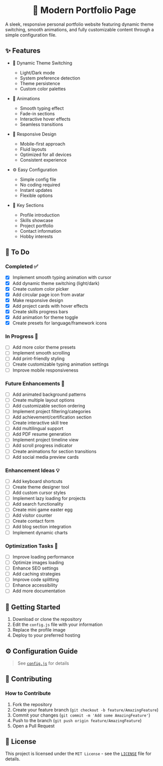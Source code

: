 <h1 align="center">🌟 Modern Portfolio Page</h1>

A sleek, responsive personal portfolio website featuring dynamic theme switching, smooth animations, and fully customizable content through a simple configuration file.

## ✨ Features

- 🎨 Dynamic Theme Switching

  - Light/Dark mode
  - System preference detection
  - Theme persistence
  - Custom color palettes

- 💫 Animations

  - Smooth typing effect
  - Fade-in sections
  - Interactive hover effects
  - Seamless transitions

- 📱 Responsive Design

  - Mobile-first approach
  - Fluid layouts
  - Optimized for all devices
  - Consistent experience

- ⚙️ Easy Configuration

  - Simple config file
  - No coding required
  - Instant updates
  - Flexible options

- 🎯 Key Sections
  - Profile introduction
  - Skills showcase
  - Project portfolio
  - Contact information
  - Hobby interests

## 📝 To Do

### Completed ✅

- [x] Implement smooth typing animation with cursor
- [x] Add dynamic theme switching (light/dark)
- [x] Create custom color picker
- [x] Add circular page icon from avatar
- [x] Make responsive design
- [x] Add project cards with hover effects
- [x] Create skills progress bars
- [x] Add animation for theme toggle
- [x] Create presets for language/framework icons

### In Progress 🚧

- [ ] Add more color theme presets
- [ ] Implement smooth scrolling
- [ ] Add print-friendly styling
- [ ] Create customizable typing animation settings
- [ ] Improve mobile responsiveness

### Future Enhancements 🎯

- [ ] Add animated background patterns
- [ ] Create multiple layout options
- [ ] Add customizable section ordering
- [ ] Implement project filtering/categories
- [ ] Add achievement/certification section
- [ ] Create interactive skill tree
- [ ] Add multilingual support
- [ ] Add PDF resume generation
- [ ] Implement project timeline view
- [ ] Add scroll progress indicator
- [ ] Create animations for section transitions
- [ ] Add social media preview cards

### Enhancement Ideas 💡

- [ ] Add keyboard shortcuts
- [ ] Create theme designer tool
- [ ] Add custom cursor styles
- [ ] Implement lazy loading for projects
- [ ] Add search functionality
- [ ] Create mini game easter egg
- [ ] Add visitor counter
- [ ] Create contact form
- [ ] Add blog section integration
- [ ] Implement dynamic charts

### Optimization Tasks 🔧

- [ ] Improve loading performance
- [ ] Optimize images loading
- [ ] Enhance SEO settings
- [ ] Add caching strategies
- [ ] Improve code splitting
- [ ] Enhance accessibility
- [ ] Add more documentation

## 🚀 Getting Started

1. Download or clone the repository
2. Edit the `config.js` file with your information
3. Replace the profile image
4. Deploy to your preferred hosting

## ⚙️ Configuration Guide

> See [`config.js`](./config.js) for details

## 🤝 Contributing

### How to Contribute

1. Fork the repository
2. Create your feature branch (`git checkout -b feature/AmazingFeature`)
3. Commit your changes (`git commit -m 'Add some AmazingFeature'`)
4. Push to the branch (`git push origin feature/AmazingFeature`)
5. Open a Pull Request

## 📜 License

This project is licensed under the `MIT License` - see the [`LICENSE`](./LICENSE) file for details.
